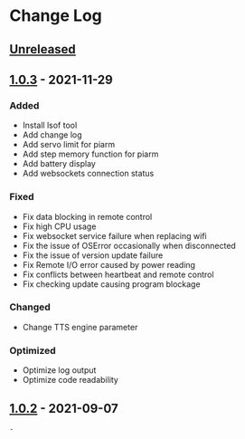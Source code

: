 # Change Log 

## [Unreleased]


## [1.0.3] - 2021-11-29

### Added
- Install lsof tool 
- Add change log
- Add servo limit for piarm 
- Add step memory function for piarm
- Add battery display 
- Add websockets connection status 

### Fixed
- Fix data blocking in remote control
- Fix high CPU usage
- Fix websocket service failure when replacing wifi
- Fix the issue of OSError occasionally when disconnected
- Fix the issue of version update failure
- Fix Remote I/O error caused by power reading
- Fix conflicts between heartbeat and remote control 
- Fix checking update causing program blockage

### Changed
- Change TTS engine parameter

### Optimized
- Optimize log output
- Optimize code readability




## [1.0.2] - 2021-09-07
    - 


[Unreleased]: https://github.com/ezblockcode/ezb-pi
[1.0.3]: https://github.com/ezblockcode/ezb-pi
[1.0.2]: https://github.com/ezblockcode/ezb-pi/compare/1.0.1...1.0.2
